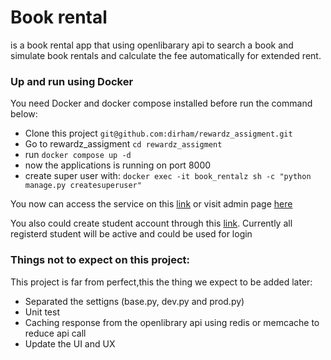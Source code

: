 # Book rental 
is a book rental app that using openlibarary api to search a book and simulate book rentals and calculate the fee automatically for extended rent.

### Up and run using Docker
You need Docker and docker compose installed before run the command below:

- Clone this project `git@github.com:dirham/rewardz_assigment.git`
- Go to rewardz_assigment `cd rewardz_assigment`
- run `docker compose up -d`
- now the applications is running on port 8000
- create super user with: `docker exec -it book_rentalz sh -c "python manage.py createsuperuser"`


You now can access the service on this <a href="http://localhost:8000">link</a> or visit admin page <a href="http://localhost:8000">here</a>

You also could create student account through this <a href="http://localhost:8000/register/">link</a>. Currently all registerd student will be active and could be used for login

### Things not to expect on this project:
This project is far from perfect,this the thing we expect to be added later:
- Separated the settigns (base.py, dev.py and prod.py)
- Unit test
- Caching response from the openlibrary api using redis or memcache to reduce api call
- Update the UI and UX
